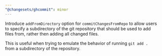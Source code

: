 ```yaml
---
"@changesets/ghcommit": minor
---
```


Introduce `addFromDirectory` option for `commitChangesFromRepo` to allow users to
specify a subdirectory of the git repository that should be used to add files
from, rather then adding all changed files.

This is useful when trying to emulate the behavior of running `git add .`
from a subdirectory of the repository.
